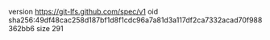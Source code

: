 version https://git-lfs.github.com/spec/v1
oid sha256:49df48cac258d187bf1d8f1cdc96a7a81d3a117df2ca7332acad70f988362bb6
size 291
